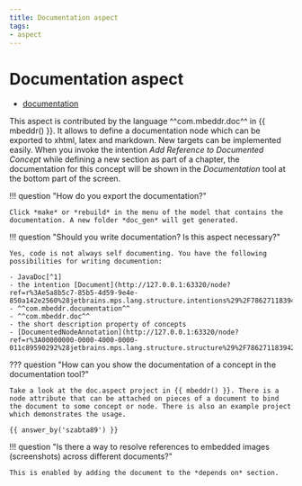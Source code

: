 ```yaml
---
title: Documentation aspect
tags:
- aspect
---
```


# Documentation aspect

- [documentation](http://mbeddr.com/files/documentationdocumentation.pdf)

This aspect is contributed by the language ^^com.mbeddr.doc^^ in {{ mbeddr() }}. It allows to define a documentation node which can be exported to xhtml, latex
and markdown. New targets can be implemented easily. When you invoke the intention *Add Reference to
Documented Concept* while defining a new section as part of a chapter, the documentation for this concept will be shown
in the *Documentation* tool at the bottom part of the screen.

!!! question "How do you export the documentation?"

    Click *make* or *rebuild* in the menu of the model that contains the documentation. A new folder *doc_gen* will get generated.

!!! question "Should you write documentation? Is this aspect necessary?"

    Yes, code is not always self documenting. You have the following possibilities for writing documention: 

    - JavaDoc[^1] 
    - the intention [Document](http://127.0.0.1:63320/node?ref=r%3Ae5a8b5c7-85b5-4d59-9e4e-850a142e2560%28jetbrains.mps.lang.structure.intentions%29%2F7862711839424636005)
    - ^^com.mbeddr.documentation^^
    - ^^com.mbeddr.doc^^
    - the short description property of concepts
    - [DocumentedNodeAnnotation](http://127.0.0.1:63320/node?ref=r%3A00000000-0000-4000-0000-011c89590292%28jetbrains.mps.lang.structure.structure%29%2F7862711839422615209)

??? question "How can you show the documentation of a concept in the documentation tool?"

    Take a look at the doc.aspect project in {{ mbeddr() }}. There is a node attribute that can be attached on pieces of a document to bind the document to some concept or node. There is also an example project which demonstrates the usage.

    {{ answer_by('szabta89') }}

!!! question "Is there a way to resolve references to embedded images (screenshots) across different documents?"

    This is enabled by adding the document to the *depends on* section.

[^1]:[Use javadoc liberally](http://www.javapractices.com/topic/TopicAction.do?Id=60)